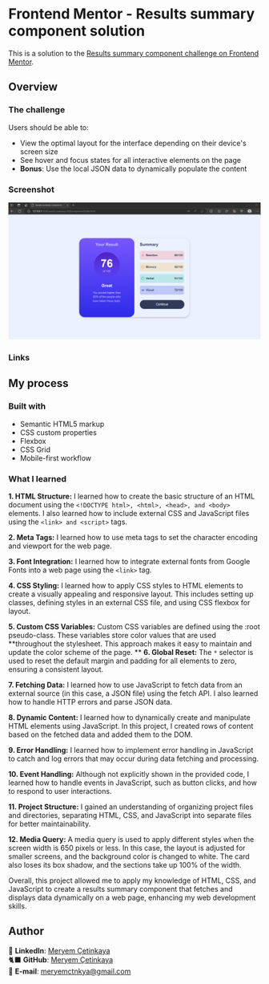 # Frontend Mentor - Results summary component solution

This is a solution to the [Results summary component challenge on Frontend Mentor](https://www.frontendmentor.io/challenges/results-summary-component-CE_K6s0maV).

## Overview

### The challenge

Users should be able to:

- View the optimal layout for the interface depending on their device's screen size
- See hover and focus states for all interactive elements on the page
- **Bonus**: Use the local JSON data to dynamically populate the content

### Screenshot

![results summary component](./assets/screenshot.png)

### Links

<!-- - Live Site URL: [Add live site URL here](https://your-live-site-url.com) -->

## My process

### Built with

- Semantic HTML5 markup
- CSS custom properties
- Flexbox
- CSS Grid
- Mobile-first workflow

### What I learned

**1. HTML Structure:** I learned how to create the basic structure of an HTML document using the `<!DOCTYPE html>, <html>, <head>, and <body> `elements. I also learned how to include external CSS and JavaScript files using the `<link> and <script>` tags.

**2. Meta Tags:** I learned how to use meta tags to set the character encoding and viewport for the web page.

**3. Font Integration:** I learned how to integrate external fonts from Google Fonts into a web page using the `<link>` tag.

**4. CSS Styling:** I learned how to apply CSS styles to HTML elements to create a visually appealing and responsive layout. This includes setting up classes, defining styles in an external CSS file, and using CSS flexbox for layout.

**5. Custom CSS Variables:** Custom CSS variables are defined using the :root pseudo-class. These variables store color values that are used **throughout the stylesheet. This approach makes it easy to maintain and update the color scheme of the page.
**
**6. Global Reset:** The `*` selector is used to reset the default margin and padding for all elements to zero, ensuring a consistent layout.

**7. Fetching Data:** I learned how to use JavaScript to fetch data from an external source (in this case, a JSON file) using the fetch API. I also learned how to handle HTTP errors and parse JSON data.

**8. Dynamic Content:** I learned how to dynamically create and manipulate HTML elements using JavaScript. In this project, I created rows of content based on the fetched data and added them to the DOM.

**9. Error Handling:** I learned how to implement error handling in JavaScript to catch and log errors that may occur during data fetching and processing.

**10. Event Handling:** Although not explicitly shown in the provided code, I learned how to handle events in JavaScript, such as button clicks, and how to respond to user interactions.

**11. Project Structure:** I gained an understanding of organizing project files and directories, separating HTML, CSS, and JavaScript into separate files for better maintainability.

**12. Media Query:** A media query is used to apply different styles when the screen width is 650 pixels or less. In this case, the layout is adjusted for smaller screens, and the background color is changed to white. The card also loses its box shadow, and the sections take up 100% of the width.

Overall, this project allowed me to apply my knowledge of HTML, CSS, and JavaScript to create a results summary component that fetches and displays data dynamically on a web page, enhancing my web development skills.

## Author

💼 **LinkedIn**: <a title="Meryem Çetinkaya | LinkedIn" href="https://www.linkedin.com/in/meryem-cetinkaya/" target="_blank">Meryem Çetinkaya</a><br/>
🐈‍⬛ **GitHub**: <a title="Meryem Çetinkaya | GitHub" href="https://github.com/meryemctnky" target="_blank">Meryem Çetinkaya</a><br/>
📩 **E-mail**: <a title="meryemctnkya@gmail.com" href="mailto:meryemctnkya@gmail.com" target="_blank">meryemctnkya@gmail.com</a><br/><br/>
